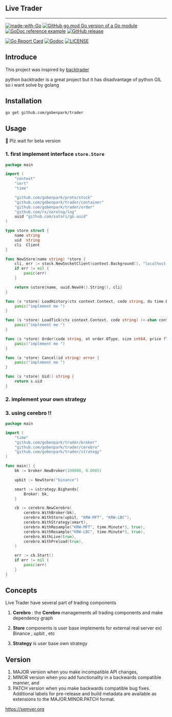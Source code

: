 ## Live Trader
---
[![made-with-Go](https://img.shields.io/badge/Made%20with-Go-1f425f.svg)](http://golang.org)
[![GitHub go.mod Go version of a Go module](https://img.shields.io/github/go-mod/go-version/gobenpark/trader.svg)](https://github.com/gobenpark/trader)
[![GoDoc reference example](https://img.shields.io/badge/godoc-reference-blue.svg)](https://github.com/gobenpark/trader)
[![GitHub release](https://img.shields.io/github/release/gobenpark/trader.js.svg)](https://github.com/gobenpark/trader/releases/)

[![Go Report Card](https://goreportcard.com/badge/github.com/gobenpark/trader?style=flat-square)](https://goreportcard.com/report/github.com/gobenpark/trader)
[![Godoc](http://img.shields.io/badge/go-documentation-blue.svg?style=flat-square)](https://godoc.org/github.com/ortuman/jackal)
[![LICENSE](https://img.shields.io/github/license/gobenpark/trader.svg?style=flat-square)](https://github.com/ortuman/jackal/blob/master/LICENSE)

## Introduce
This project was inspired by [backtrader](https://www.backtrader.com)


python backtrader is a great project but it has disadvantage of python GIL 
so i want solve by golang


## Installation

`go get github.com/gobenpark/trader`

## Usage

🙏 Plz wait for beta version 

### 1. first implement interface `store.Store` 

```go
package main

import (
	"context"
	"sort"
	"time"

	"github.com/gobenpark/proto/stock"
	"github.com/gobenpark/trader/container"
	"github.com/gobenpark/trader/order"
	"github.com/rs/zerolog/log"
	uuid "github.com/satori/go.uuid"
)

type store struct {
	name string
	uid  string
	cli  Client
}

func NewStore(name string) *store {
	cli, err := stock.NewSocketClient(context.Background(), "localhost:50051")
	if err != nil {
		panic(err)
	}

	return &store{name, uuid.NewV4().String(), cli}
}

func (s *store) LoadHistory(ctx context.Context, code string, du time.Duration) ([]container.Candle, error) {
	panic("implement me ")
}

func (s *store) LoadTick(ctx context.Context, code string) (<-chan container.Tick, error) {
	panic("implement me ")
}

func (s *store) Order(code string, ot order.OType, size int64, price float64) error {
	panic("implement me ")
}

func (s *store) Cancel(id string) error {
	panic("implement me ")
}

func (s *store) Uid() string {
	return s.uid
}
```

### 2. implement your own strategy

### 3. using cerebro !!

```go
package main

import (
	"time"
	"github.com/gobenpark/trader/broker"
	"github.com/gobenpark/trader/cerebro"
	"github.com/gobenpark/trader/strategy"
)

func main() {
	bk := broker.NewBroker(100000, 0.0005)

	upbit := NewStore("binance")

	smart := &strategy.Bighands{
		Broker: bk,
	}

	cb := cerebro.NewCerebro(
		cerebro.WithBroker(bk),
		cerebro.WithStore(upbit, "KRW-MFT", "KRW-LBC"),
		cerebro.WithStrategy(smart),
		cerebro.WithResample("KRW-MFT", time.Minute*3, true),
		cerebro.WithResample("KRW-LBC", time.Minute*3, true),
		cerebro.WithLive(true),
		cerebro.WithPreload(true),
	)

	err := cb.Start()
	if err != nil {
		panic(err)
	}
}

```


## Concepts

Live Trader have several part of trading components 

1. **Cerebro**
: the **Cerebro**  managements all trading components and make dependency graph

2. **Store** components is user base implements for external real server 
ex) Binance , upbit , etc 
   
3. **Strategy** is user base own strategy







## Version

1. MAJOR version when you make incompatible API changes,
2. MINOR version when you add functionality in a backwards compatible manner, and
3. PATCH version when you make backwards compatible bug fixes.
Additional labels for pre-release and build metadata are available as extensions to the MAJOR.MINOR.PATCH format.

https://semver.org
